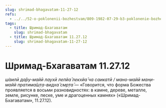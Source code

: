 ```yaml
---
slug: shrimad-bhagavatam-11-27-12
refs:
  - ../../52-o-poklonenii-bozhestvam/809-1982-07-29-b3-poklonenie-bozhestvu-v-ume-istoriya-s-rupoj-gosvami.md
tags:
  - title: Шримад-Бхагаватам
    slug: shrimad-bhagavatam
  - title: Шримад-Бхагаватам 11.27.12
    slug: shrimad-bhagavatam-11-27-12
---
```


# Шримад-Бхагаватам 11.27.12

*ш́аилӣ да̄ру-майӣ лаухӣ лепйа̄ лекхйа̄ ча саикатӣ / мано-майӣ ман̣и-майӣ пратима̄ш̣т̣а-видха̄ смр̣та̄* — «Говорится, что форма Божества проявляется в восьми разновидностях: в камне, дереве, металле, земле, рисунке, песке, уме и драгоценных камнях» («Шримад-Бхагаватам», 11.27.12).
